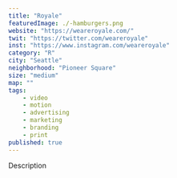 ```yaml
---
title: "Royale"
featuredImage: ./-hamburgers.png
website: "https://weareroyale.com/"
twit: "https://twitter.com/weareroyale"
inst: "https://www.instagram.com/weareroyale"
category: "R"
city: "Seattle"
neighborhood: "Pioneer Square"
size: "medium"
map: ""
tags:
    - video
    - motion
    - advertising
    - marketing
    - branding
    - print
published: true
---
```


Description

